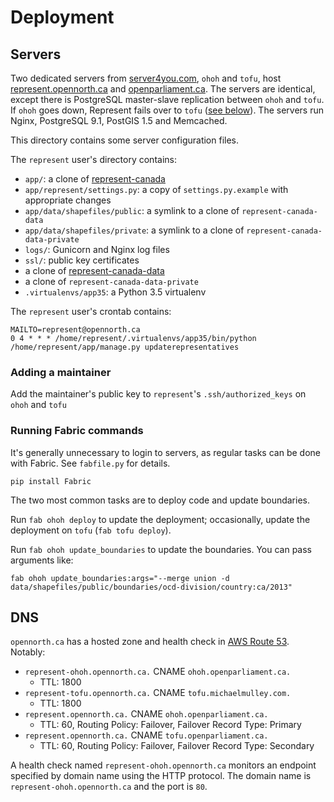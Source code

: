 # Deployment

## Servers

Two dedicated servers from [server4you.com](https://www.server4you.com/), `ohoh` and `tofu`, host [represent.opennorth.ca](https://represent.opennorth.ca/) and [openparliament.ca](https://openparliament.ca/). The servers are identical, except there is PostgreSQL master-slave replication between `ohoh` and `tofu`. If `ohoh` goes down, Represent fails over to `tofu` ([see below](#dns)). The servers run Nginx, PostgreSQL 9.1, PostGIS 1.5 and Memcached.

This directory contains some server configuration files.

The `represent` user's directory contains:

* `app/`: a clone of [represent-canada](https://github.com/opennorth/represent-canada/)
* `app/represent/settings.py`: a copy of `settings.py.example` with appropriate changes
* `app/data/shapefiles/public`: a symlink to a clone of `represent-canada-data`
* `app/data/shapefiles/private`: a symlink to a clone of `represent-canada-data-private`
* `logs/`: Gunicorn and Nginx log files
* `ssl/`: public key certificates
* a clone of [represent-canada-data](https://github.com/opennorth/represent-canada-data/)
* a clone of `represent-canada-data-private`
* `.virtualenvs/app35`: a Python 3.5 virtualenv

The `represent` user's crontab contains:

```
MAILTO=represent@opennorth.ca
0 4 * * * /home/represent/.virtualenvs/app35/bin/python /home/represent/app/manage.py updaterepresentatives
```

### Adding a maintainer

Add the maintainer's public key to `represent`'s `.ssh/authorized_keys` on `ohoh` and `tofu`

### Running Fabric commands

It's generally unnecessary to login to servers, as regular tasks can be done with Fabric. See `fabfile.py` for details.

    pip install Fabric

The two most common tasks are to deploy code and update boundaries.

Run `fab ohoh deploy` to update the deployment; occasionally, update the deployment on `tofu` (`fab tofu deploy`).

Run `fab ohoh update_boundaries` to update the boundaries. You can pass arguments like:

    fab ohoh update_boundaries:args="--merge union -d data/shapefiles/public/boundaries/ocd-division/country:ca/2013"

## DNS

`opennorth.ca` has a hosted zone and health check in [AWS Route 53](https://console.aws.amazon.com/route53/home?region=us-east-1#). Notably:

* `represent-ohoh.opennorth.ca.` CNAME `ohoh.openparliament.ca.`
  * TTL: 1800
* `represent-tofu.opennorth.ca.` CNAME `tofu.michaelmulley.com.`
  * TTL: 1800
* `represent.opennorth.ca.` CNAME `ohoh.openparliament.ca.`
  * TTL: 60, Routing Policy: Failover, Failover Record Type: Primary
* `represent.opennorth.ca.` CNAME `tofu.openparliament.ca.`
  * TTL: 60, Routing Policy: Failover, Failover Record Type: Secondary

A health check named `represent-ohoh.opennorth.ca` monitors an endpoint specified by domain name using the HTTP protocol. The domain name is `represent-ohoh.opennorth.ca` and the port is `80`.
